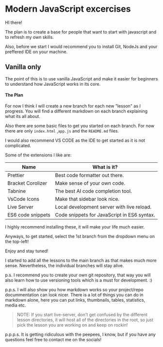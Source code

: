 # Modern JavaScript excercises

HI there!

The plan is to create a base for people that want to start with javascript and to refresh my own skills.

Also, before we start I would recommend you to install Git, NodeJs and your preffered IDE on your machine.
## Vanilla only

The point of this is to use vanilla JavaScript and make it easier for beginners to understand how JavaScript works in its core.

#### The Plan

For now I think I will create a new branch for each new "lesson" as I progress.
You will find a different markdown on each branch explaining what its all about.

Also there are some basic files to get you started on each branch. For now there are only `index.html` ,`app.js` and the `README.md` files.

I would also recommend VS CODE as the IDE to get started as it is not complicated.

Some of the extensions I like are:

| Name              | What is it?                                 |
| ----------------- | ------------------------------------------- |
| Prettier          | Best code formatter out there.              |
| Bracket Corolizer | Make sense of your own code.                |
| Tabnine           | The best AI code completion tool.           |
| VsCode Icons      | Make that sidebar look nice.                |
| Live Server       | Local development server with live reload.  |
| ES6 code snippets | Code snippets for JavaScript in ES6 syntax. |

I highly recommend installing these, it will make your life much easier.

Anyways, to get started, select the 1st branch from the dropdown menu on the top-left!

Enjoy and stay tuned!

I started to add all the lessons to the main branch as that makes much more sense. Nevertheless, the individual branches will stay alive.

p.s. I recommend you to create your own git repository, that way you will also learn how to use versioning tools which is a must for development. :)

p.p.s. I will also show you how markdown works so your project/repo docummentation can look nicer. There is a lot of things you can do in markdown alone, here you can put links, thumbnails, tables, statistics, media etc.

> NOTE: If you start live-server, don't get confused by the different lesson directories, it will host all of the directories in the root, so just pick the lesson you are working on and keep on rockin!

p.p.p.s.
It is getting ridiculous with the peepees, I know, but if you have any questions feel free to contact me on the socials!
